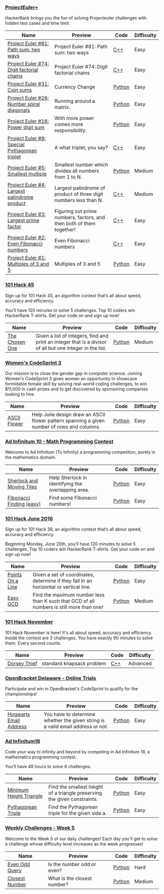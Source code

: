 
### [ProjectEuler+](https://www.hackerrank.com/contests/projecteuler)
HackerRank brings you the fun of solving Projecteuler challenges with hidden test cases and time limit.


Name | Preview | Code | Difficulty
---- | ------- | ---- | ----------
[Project Euler #81: Path sum: two ways](https://www.hackerrank.com/contests/projecteuler/challenges/euler081)|Project Euler #81: Path sum: two ways|[C++](projecteuler/euler081.cpp)|Easy
[Project Euler #74: Digit factorial chains](https://www.hackerrank.com/contests/projecteuler/challenges/euler074)|Project Euler #74: Digit factorial chains|[C++](projecteuler/euler074.cpp)|Easy
[Project Euler #31: Coin sums](https://www.hackerrank.com/contests/projecteuler/challenges/euler031)|Currency Change|[Python](projecteuler/euler031.py)|Easy
[Project Euler #28: Number spiral diagonals](https://www.hackerrank.com/contests/projecteuler/challenges/euler028)|Running around a matrix.|[Python](projecteuler/euler028.py)|Easy
[Project Euler #16: Power digit sum](https://www.hackerrank.com/contests/projecteuler/challenges/euler016)|With more power comes more responsibility.|[Python](projecteuler/euler016.py)|Easy
[Project Euler #9: Special Pythagorean triplet](https://www.hackerrank.com/contests/projecteuler/challenges/euler009)|A what triplet, you say?|[C++](projecteuler/euler009.cpp)|Easy
[Project Euler #5: Smallest multiple](https://www.hackerrank.com/contests/projecteuler/challenges/euler005)|Smallest number which divides all numbers from 1 to N.|[Python](projecteuler/euler005.py)|Medium
[Project Euler #4: Largest palindrome product](https://www.hackerrank.com/contests/projecteuler/challenges/euler004)|Largest palindrome of product of three digit numbers less than N.|[C++](projecteuler/euler004.cpp)|Medium
[Project Euler #3: Largest prime factor](https://www.hackerrank.com/contests/projecteuler/challenges/euler003)|Figuring out prime numbers, factors, and then both of them together!|[C++](projecteuler/euler003.cpp)|Easy
[Project Euler #2: Even Fibonacci numbers](https://www.hackerrank.com/contests/projecteuler/challenges/euler002)|Even Fibonacci numbers|[C++](projecteuler/euler002.cpp)|Easy
[Project Euler #1: Multiples of 3 and 5](https://www.hackerrank.com/contests/projecteuler/challenges/euler001)|Multiples of 3 and 5|[Python](projecteuler/euler001.py)|Easy

### [101 Hack 45](https://www.hackerrank.com/contests/101hack45)
Sign up for 101 Hack 45, an algorithm contest that’s all about speed, accuracy and efficiency.

You’ll have 120 minutes to solve 5 challenges. Top 10 coders win HackerRank T-shirts. Get your code on and sign up now! 


Name | Preview | Code | Difficulty
---- | ------- | ---- | ----------
[The Chosen One](https://www.hackerrank.com/contests/101hack45/challenges/the-chosen-one)|Given a list of integers, find and print an integer that is a divisor of all but one integer in the list.|[Python](101hack45/the-chosen-one.py)|Medium

### [Women's CodeSprint 3](https://www.hackerrank.com/contests/womens-codesprint-3)
Our mission is to close the gender gap in computer science. Joining Women's CodeSprint 3 gives women an opportunity to showcase formidable female skill by solving real-world coding challenges, to win $11,000 in cash prizes and to get discovered by sponsoring companies looking to hire.


Name | Preview | Code | Difficulty
---- | ------- | ---- | ----------
[ASCII Flower](https://www.hackerrank.com/contests/womens-codesprint-3/challenges/ascii-flower)|Help Julie design draw an ASCII flower pattern spanning a given number of rows and columns.|[Python](womens-codesprint-3/ascii-flower.py)|Easy

### [Ad Infinitum 10 - Math Programming Contest](https://www.hackerrank.com/contests/infinitum10)
Welcome to Ad Infinitum (To Infinity) a programming competition, purely in the mathematics domain.


Name | Preview | Code | Difficulty
---- | ------- | ---- | ----------
[Sherlock and Moving Tiles](https://www.hackerrank.com/contests/infinitum10/challenges/sherlock-and-moving-tiles)|Help Sherlock in identifying the overlapping area.|[Python](infinitum10/sherlock-and-moving-tiles.py)|Easy
[Fibonacci Finding (easy)](https://www.hackerrank.com/contests/infinitum10/challenges/fibonacci-finding-easy)|Find some Fibonacci numbers!|[Python](infinitum10/fibonacci-finding-easy.py)|Easy

### [101 Hack June 2016](https://www.hackerrank.com/contests/101hack38)
Sign up for 101 Hack 38, an algorithm contest that’s all about speed, accuracy and efficiency. 

Beginning Monday, June 20th, you’ll have 120 minutes to solve 5 challenges. Top 10 coders win HackerRank T-shirts. Get your code on and sign up now! 


Name | Preview | Code | Difficulty
---- | ------- | ---- | ----------
[Points On a Line](https://www.hackerrank.com/contests/101hack38/challenges/points-on-a-line)|Given a set of coordinates, determine if they fall in an horizontal or vertical line.|[Python](101hack38/points-on-a-line.py)|Easy
[Easy GCD](https://www.hackerrank.com/contests/101hack38/challenges/easy-gcd-1)|Find the maximum number less than K such that GCD of all numbers is still more than one!|[Python](101hack38/easy-gcd-1.py)|Medium

### [101 Hack November](https://www.hackerrank.com/contests/101nov13)
101 Hack November is here! It's all about speed, accuracy and efficiency. Inside the contest are 3 challenges. You have exactly 90 minutes to solve them. Every second counts.



Name | Preview | Code | Difficulty
---- | ------- | ---- | ----------
[Dorsey Thief](https://www.hackerrank.com/contests/101nov13/challenges/dorsey-thief)|standard knapsack problem|[C++](101nov13/dorsey-thief.cpp)|Advanced

### [OpenBracket Delaware - Online Trials](https://www.hackerrank.com/contests/openbracket-2017)
Participate and win in OpenBracket's CodeSprint to qualify for the championships!


Name | Preview | Code | Difficulty
---- | ------- | ---- | ----------
[Hogwarts Email Address](https://www.hackerrank.com/contests/openbracket-2017/challenges/because-owlery-is-too-lazy)|You have to determine whether the given string is a valid email address or not.|[Python](openbracket-2017/because-owlery-is-too-lazy.py)|Easy

### [Ad Infinitum18](https://www.hackerrank.com/contests/infinitum18)
Code your way to infinity and beyond by competing in Ad Infinitum 18, a mathematics programming contest.

You’ll have 48 hours to solve 8 challenges. 


Name | Preview | Code | Difficulty
---- | ------- | ---- | ----------
[Minimum Height Triangle](https://www.hackerrank.com/contests/infinitum18/challenges/lowest-triangle)|Find the smallest height of a triangle preserving the given constraints.|[Python](infinitum18/lowest-triangle.py)|Easy
[Pythagorean Triple](https://www.hackerrank.com/contests/infinitum18/challenges/pythagorean-triple)|Find the Pythagorean triple for the given side a.|[Python](infinitum18/pythagorean-triple.py)|Easy

### [Weekly Challenges - Week 5](https://www.hackerrank.com/contests/w5)
Welcome to the Week 5 of our daily challenges! Each day you'll get to solve a challenge whose difficulty level increases as the week progresses! 


Name | Preview | Code | Difficulty
---- | ------- | ---- | ----------
[Even Odd Query](https://www.hackerrank.com/contests/w5/challenges/even-odd-query)|Is the number odd or even?|[Python](w5/even-odd-query.py)|Hard
[Closest Number](https://www.hackerrank.com/contests/w5/challenges/closest-number)|What is the closest number?|[Python](w5/closest-number.py)|Medium

